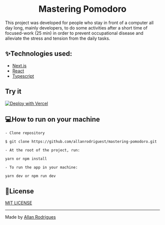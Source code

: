 <h1 align="center">
				Mastering Pomodoro
</h1>

This project was developed for people who stay in front of a computer all day long, mainly developers, to do some activities after a short time of focused-work (25 min) in order to prevent occupational disease and alleviate the stress and tension from the daily tasks.



## :sparkles:Technologies used:

- [Next.js](https://nextjs.org/)
- [React](https://reactjs.org)
- [Typescript](https://www.typescriptlang.org/)



## Try it

[![Deploy with Vercel](https://vercel.com/button)](https://masteringpomodoro.vercel.app/)



## :computer:How to run on your machine



```
- Clone repository

$ git clone https://github.com/allanrodriguest/mastering-pomodoro.git

```

```
- At the root of the project, run:

yarn or npm install
```

```
- To run the app in your machine:

yarn dev or npm run dev
```



## :memo:License

[MIT LICENSE](LICENSE)



---

Made by [Allan Rodrigues](https://github.com/allanrodriguest) 

